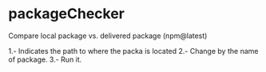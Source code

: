 # packageChecker
Compare local <packageName> package vs. delivered package (npm@latest)

1.- Indicates the path to where the packa is located
2.- Change <packageName> by the name of package.
3.- Run it.
